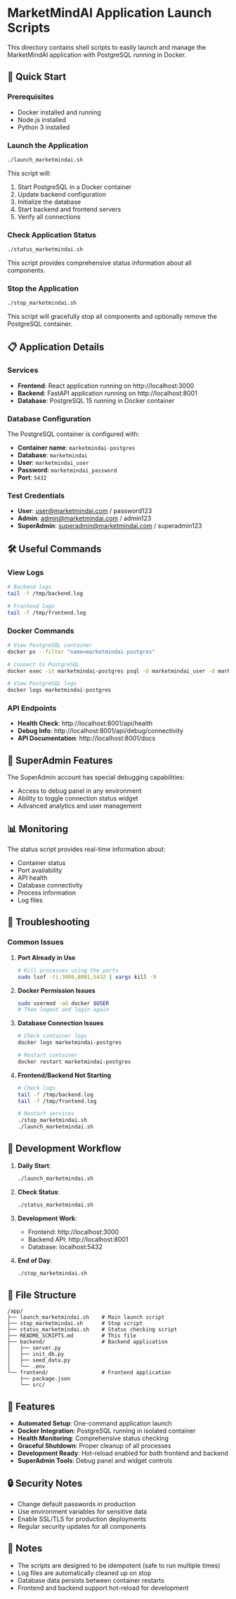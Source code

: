 # MarketMindAI Application Launch Scripts

This directory contains shell scripts to easily launch and manage the MarketMindAI application with PostgreSQL running in Docker.

## 🚀 Quick Start

### Prerequisites
- Docker installed and running
- Node.js installed
- Python 3 installed

### Launch the Application

```bash
./launch_marketmindai.sh
```

This script will:
1. Start PostgreSQL in a Docker container
2. Update backend configuration
3. Initialize the database
4. Start backend and frontend servers
5. Verify all connections

### Check Application Status

```bash
./status_marketmindai.sh
```

This script provides comprehensive status information about all components.

### Stop the Application

```bash
./stop_marketmindai.sh
```

This script will gracefully stop all components and optionally remove the PostgreSQL container.

## 📋 Application Details

### Services
- **Frontend**: React application running on http://localhost:3000
- **Backend**: FastAPI application running on http://localhost:8001
- **Database**: PostgreSQL 15 running in Docker container

### Database Configuration
The PostgreSQL container is configured with:
- **Container name**: `marketmindai-postgres`
- **Database**: `marketmindai`
- **User**: `marketmindai_user`
- **Password**: `marketmindai_password`
- **Port**: `5432`

### Test Credentials
- **User**: user@marketmindai.com / password123
- **Admin**: admin@marketmindai.com / admin123
- **SuperAdmin**: superadmin@marketmindai.com / superadmin123

## 🛠️ Useful Commands

### View Logs
```bash
# Backend logs
tail -f /tmp/backend.log

# Frontend logs
tail -f /tmp/frontend.log
```

### Docker Commands
```bash
# View PostgreSQL container
docker ps --filter "name=marketmindai-postgres"

# Connect to PostgreSQL
docker exec -it marketmindai-postgres psql -U marketmindai_user -d marketmindai

# View PostgreSQL logs
docker logs marketmindai-postgres
```

### API Endpoints
- **Health Check**: http://localhost:8001/api/health
- **Debug Info**: http://localhost:8001/api/debug/connectivity
- **API Documentation**: http://localhost:8001/docs

## 🔧 SuperAdmin Features

The SuperAdmin account has special debugging capabilities:
- Access to debug panel in any environment
- Ability to toggle connection status widget
- Advanced analytics and user management

## 📊 Monitoring

The status script provides real-time information about:
- Container status
- Port availability
- API health
- Database connectivity
- Process information
- Log files

## 🚨 Troubleshooting

### Common Issues

1. **Port Already in Use**
   ```bash
   # Kill processes using the ports
   sudo lsof -ti:3000,8001,5432 | xargs kill -9
   ```

2. **Docker Permission Issues**
   ```bash
   sudo usermod -aG docker $USER
   # Then logout and login again
   ```

3. **Database Connection Issues**
   ```bash
   # Check container logs
   docker logs marketmindai-postgres
   
   # Restart container
   docker restart marketmindai-postgres
   ```

4. **Frontend/Backend Not Starting**
   ```bash
   # Check logs
   tail -f /tmp/backend.log
   tail -f /tmp/frontend.log
   
   # Restart services
   ./stop_marketmindai.sh
   ./launch_marketmindai.sh
   ```

## 🔄 Development Workflow

1. **Daily Start**:
   ```bash
   ./launch_marketmindai.sh
   ```

2. **Check Status**:
   ```bash
   ./status_marketmindai.sh
   ```

3. **Development Work**:
   - Frontend: http://localhost:3000
   - Backend API: http://localhost:8001
   - Database: localhost:5432

4. **End of Day**:
   ```bash
   ./stop_marketmindai.sh
   ```

## 📁 File Structure

```
/app/
├── launch_marketmindai.sh    # Main launch script
├── stop_marketmindai.sh      # Stop script
├── status_marketmindai.sh    # Status checking script
├── README_SCRIPTS.md         # This file
├── backend/                  # Backend application
│   ├── server.py
│   ├── init_db.py
│   ├── seed_data.py
│   └── .env
└── frontend/                 # Frontend application
    ├── package.json
    └── src/
```

## 🎯 Features

- **Automated Setup**: One-command application launch
- **Docker Integration**: PostgreSQL running in isolated container
- **Health Monitoring**: Comprehensive status checking
- **Graceful Shutdown**: Proper cleanup of all processes
- **Development Ready**: Hot-reload enabled for both frontend and backend
- **SuperAdmin Tools**: Debug panel and widget controls

## 🔒 Security Notes

- Change default passwords in production
- Use environment variables for sensitive data
- Enable SSL/TLS for production deployments
- Regular security updates for all components

## 📝 Notes

- The scripts are designed to be idempotent (safe to run multiple times)
- Log files are automatically cleaned up on stop
- Database data persists between container restarts
- Frontend and backend support hot-reload for development